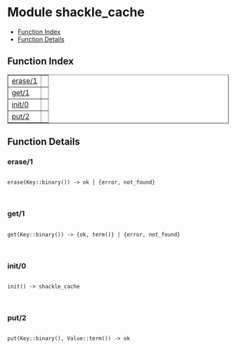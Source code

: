 

# Module shackle_cache #
* [Function Index](#index)
* [Function Details](#functions)

<a name="index"></a>

## Function Index ##


<table width="100%" border="1" cellspacing="0" cellpadding="2" summary="function index"><tr><td valign="top"><a href="#erase-1">erase/1</a></td><td></td></tr><tr><td valign="top"><a href="#get-1">get/1</a></td><td></td></tr><tr><td valign="top"><a href="#init-0">init/0</a></td><td></td></tr><tr><td valign="top"><a href="#put-2">put/2</a></td><td></td></tr></table>


<a name="functions"></a>

## Function Details ##

<a name="erase-1"></a>

### erase/1 ###

<pre><code>
erase(Key::binary()) -&gt; ok | {error, not_found}
</code></pre>
<br />

<a name="get-1"></a>

### get/1 ###

<pre><code>
get(Key::binary()) -&gt; {ok, term()} | {error, not_found}
</code></pre>
<br />

<a name="init-0"></a>

### init/0 ###

<pre><code>
init() -&gt; shackle_cache
</code></pre>
<br />

<a name="put-2"></a>

### put/2 ###

<pre><code>
put(Key::binary(), Value::term()) -&gt; ok
</code></pre>
<br />

